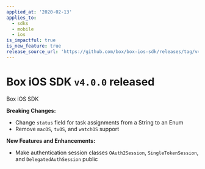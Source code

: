 ```yaml
---
applied_at: '2020-02-13'
applies_to:
  - sdks
  - mobile
  - ios
is_impactful: true
is_new_feature: true
release_source_url: 'https://github.com/box/box-ios-sdk/releases/tag/v4.0.0'
---
```


# Box iOS SDK `v4.0.0` released

Box iOS SDK

**Breaking Changes:**

- Change `status` field for task assignments from a String to an Enum
- Remove `macOS`, `tvOS`, and `watchOS` support

**New Features and Enhancements:**

- Make authentication session classes `OAuth2Session`, `SingleTokenSession`, and `DelegatedAuthSession` public
